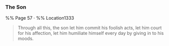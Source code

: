 ### The Son
%% Page 57 · %% Location1333 
> Through all this, the son let him commit his foolish acts, let him court for his affection, let him humiliate himself every day by giving in to his moods. 